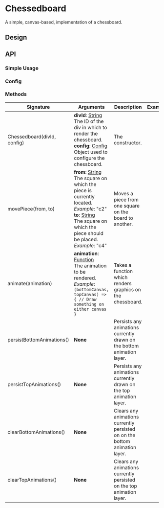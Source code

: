# Chessedboard

A simple, canvas-based, implementation of a chessboard.

## Design

## API

### Simple Usage


### Config


### Methods

| **Signature** | **Arguments** | **Description** | **Example** |
|--|--|--|--|
| Chessedboard(divId, config) | **divId**: [String](https://developer.mozilla.org/en-US/docs/Web/JavaScript/Reference/Global_Objects/String)<br>The ID of the div in which to render the chessboard.<br>**config**: [Config](#Config)<br>Object used to configure the chessboard.| The constructor. |
| movePiece(from, to)| **from**: [String](https://developer.mozilla.org/en-US/docs/Web/JavaScript/Reference/Global_Objects/String)<br>The square on which the piece is currently located. _Example_: "c2"<br>**to**: [String](https://developer.mozilla.org/en-US/docs/Web/JavaScript/Reference/Global_Objects/String)<br>The square on which the piece should be placed. _Example_: "c4"| Moves a piece from one square on the board to another.||
| animate(animation) | **animation**: [Function](https://developer.mozilla.org/en-US/docs/Web/JavaScript/Reference/Functions)<br>The animation to be rendered. _Example_:<br> `(bottomCanvas, topCanvas) => { // Draw something on either canvas }`| Takes a function which renders graphics on the chessboard. |
|persistBottomAnimations()| **None** | Persists any animations currently drawn on the bottom animation layer. ||
|persistTopAnimations()| **None** | Persists any animations currently drawn on the top animation layer.||
|clearBottomAnimations()| **None** | Clears any animations currently persisted on on the bottom animation layer.||
|clearTopAnimations()| **None** | Clears any animations currently persisted on the top animation layer.||
